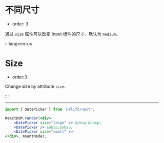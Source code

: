 # 不同尺寸

- order: 3

通过 `size` 属性可以改变 Input 组件的尺寸，默认为 `medium`。

:::lang=en-us
# Size

- order:3

Change size by attribute `size`.

:::

---

````jsx
import { DatePicker } from '@alifd/next';

ReactDOM.render(<div>
    <DatePicker size="large" /> &nbsp;&nbsp;
    <DatePicker /> &nbsp;&nbsp;
    <DatePicker size="small" />
</div>, mountNode);
````
